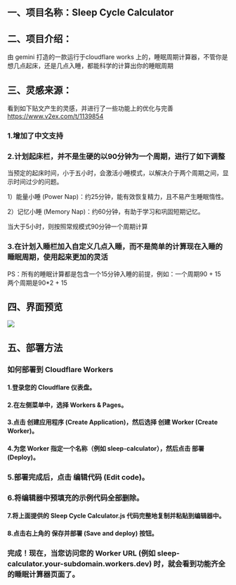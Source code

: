 ## 一、项目名称：Sleep Cycle Calculator

## 二、项目介绍：

由 gemini 打造的一款运行于cloudflare works 上的，睡眠周期计算器，不管你是想几点起床，还是几点入睡，都能科学的计算出你的睡眠周期

## 三、灵感来源：

看到如下贴文产生的灵感，并进行了一些功能上的优化与完善
https://www.v2ex.com/t/1139854

### 1.增加了中文支持

### 2.计划起床栏，并不是生硬的以90分钟为一个周期，进行了如下调整

当预定的起床时间，小于五小时，会激活小睡模式，以解决介于两个周期之间，显示时间过少的问题。

 1）能量小睡 (Power Nap)：约25分钟，能有效恢复精力，且不易产生睡眠惰性。

 2）记忆小睡 (Memory Nap)：约60分钟，有助于学习和巩固短期记忆。

当大于5小时，则按照常规模式90分钟一个周期计算

### 3.在计划入睡栏加入自定义几点入睡，而不是简单的计算现在入睡的睡眠周期，使用起来更加的灵活

PS：所有的睡眠计算都是包含一个15分钟入睡的前提，例如：一个周期90 + 15 两个周期是90*2 + 15

## 四、界面预览

![](https://webp.makifx.com/202506201932015.webp)

## 五、部署方法

### 如何部署到 Cloudflare Workers

#### 1.登录您的 Cloudflare 仪表盘。

#### 2.在左侧菜单中，选择 Workers & Pages。

#### 3.点击 创建应用程序 (Create Application)，然后选择 创建 Worker (Create Worker)。

#### 4.为您 Worker 指定一个名称（例如 sleep-calculator），然后点击 部署 (Deploy)。

### 5.部署完成后，点击 编辑代码 (Edit code)。

### 6.将编辑器中预填充的示例代码全部删除。

#### 7.将上面提供的 Sleep Cycle Calculator.js 代码完整地复制并粘贴到编辑器中。

#### 8.点击右上角的 保存并部署 (Save and deploy) 按钮。

### 完成！现在，当您访问您的 Worker URL (例如 sleep-calculator.your-subdomain.workers.dev) 时，就会看到功能齐全的睡眠计算器页面了。
